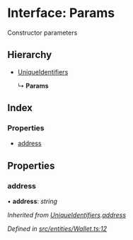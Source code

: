 # Interface: Params

Constructor parameters

## Hierarchy

- [UniqueIdentifiers](_entities_wallet_.uniqueidentifiers.md)

  ↳ **Params**

## Index

### Properties

- [address](_entities_wallet_.params.md#address)

## Properties

### address

• **address**: _string_

_Inherited from [UniqueIdentifiers](_entities_wallet_.uniqueidentifiers.md).[address](_entities_wallet_.uniqueidentifiers.md#address)_

_Defined in [src/entities/Wallet.ts:12](https://github.com/PolymathNetwork/polymath-sdk/blob/a1cd5e3/src/entities/Wallet.ts#L12)_
